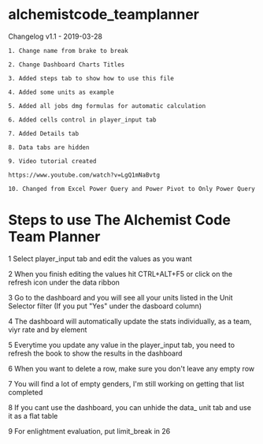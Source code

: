 # alchemistcode_teamplanner

Changelog	v1.1 - 2019-03-28

	1. Change name from brake to break
	
	2. Change Dashboard Charts Titles
	
	3. Added steps tab to show how to use this file
	
	4. Added some units as example
	
	5. Added all jobs dmg formulas for automatic calculation
	
	6. Added cells control in player_input tab
	
	7. Added Details tab
	
	8. Data tabs are hidden
	
	9. Video tutorial created 
	
	https://www.youtube.com/watch?v=LgQ1mNaBvtg
	
	10. Changed from Excel Power Query and Power Pivot to Only Power Query
	


# Steps to use The Alchemist Code Team Planner
	
1	Select player_input tab and edit the values as you want

2	When you finish editing the values hit CTRL+ALT+F5 or click on the refresh icon under the data ribbon

3	Go to the dashboard and you will see all your units listed in the Unit Selector filter (If you put "Yes" under the dasboard column)

4	The dashboard will automatically update the stats individually, as a team, viyr rate and by element

5	Everytime you update any value in the player_input tab, you need to refresh the book to show the results in the dashboard

6	When you want to delete a row, make sure you don't leave any empty row

7	You will find a lot of empty genders, I'm still working on getting that list completed

8	If you cant use the dashboard, you can unhide the data_ unit tab and use it as a flat table

9	For enlightment evaluation, put limit_break in 26
